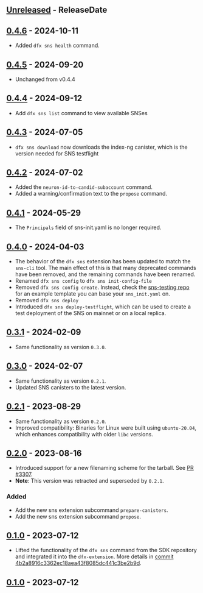 <!-- next-header -->

## [Unreleased] - ReleaseDate

## [0.4.6] - 2024-10-11
- Added `dfx sns health` command.

## [0.4.5] - 2024-09-20
- Unchanged from v0.4.4

## [0.4.4] - 2024-09-12
- Add `dfx sns list` command to view available SNSes

## [0.4.3] - 2024-07-05
- `dfx sns download` now downloads the index-ng canister, which is the version needed for SNS testflight

## [0.4.2] - 2024-07-02
- Added the `neuron-id-to-candid-subaccount` command.
- Added a warning/confirmation text to the `propose` command.

## [0.4.1] - 2024-05-29
- The `Principals` field of sns-init.yaml is no longer required.

## [0.4.0] - 2024-04-03

- The behavior of the `dfx sns` extension has been updated to match the `sns-cli` tool.
  The main effect of this is that many deprecated commands have been removed, and the remaining commands have been renamed.
- Renamed `dfx sns config` to `dfx sns init-config-file`
- Removed `dfx sns config create`. Instead, check the [sns-testing repo](https://github.com/dfinity/sns-testing/blob/main/example_sns_init.yaml) for an example template you can base your `sns_init.yaml` on.
- Removed `dfx sns deploy`
- Introduced `dfx sns deploy-testflight`, which can be used to create a test deployment of the SNS on mainnet or on a local replica.

## [0.3.1] - 2024-02-09
- Same functionality as version `0.3.0`.

## [0.3.0] - 2024-02-07

- Same functionality as version `0.2.1`.
- Updated SNS canisters to the latest version.

## [0.2.1] - 2023-08-29

- Same functionality as version `0.2.0`.
- Improved compatibility: Binaries for Linux were built using `ubuntu-20.04`, which enhances compatibility with older `libc` versions.

## [0.2.0] - 2023-08-16

- Introduced support for a new filenaming scheme for the tarball. See [PR #3307](https://github.com/dfinity/sdk/pull/3307).
- **Note**: This version was retracted and superseded by `0.2.1`.

### Added
- Add the new sns extension subcommand `prepare-canisters`.
- Add the new sns extension subcommand `propose`.

## [0.1.0] - 2023-07-12

- Lifted the functionality of the `dfx sns` command from the SDK repository and integrated it into the `dfx-extension`. More details in [commit 4b2a8916c3362ec18aea43f8085dc441c3be2b9d](https://github.com/dfinity/sdk/commit/4b2a8916c3362ec18aea43f8085dc441c3be2b9d).

## [0.1.0] - 2023-07-12

<!-- next-url -->
[Unreleased]: https://github.com/dfinity/dfx-extensions/compare/{{tag_name}}...HEAD
[0.4.6]: https://github.com/dfinity/dfx-extensions/compare/{{tag_name}}...{{tag_name}}
[0.4.5]: https://github.com/dfinity/dfx-extensions/compare/{{tag_name}}...{{tag_name}}
[0.4.4]: https://github.com/dfinity/dfx-extensions/compare/{{tag_name}}...{{tag_name}}
[0.4.3]: https://github.com/dfinity/dfx-extensions/compare/{{tag_name}}...{{tag_name}}
[0.4.2]: https://github.com/dfinity/dfx-extensions/compare/{{tag_name}}...{{tag_name}}
[0.4.1]: https://github.com/dfinity/dfx-extensions/compare/{{tag_name}}...{{tag_name}}
[0.4.0]: https://github.com/dfinity/dfx-extensions/compare/sns-v0.3.1...{{tag_name}}
[0.3.1]: https://github.com/dfinity/dfx-extensions/compare/sns-v0.3.0...sns-v0.3.1
[0.3.0]: https://github.com/dfinity/dfx-extensions/compare/sns-v0.2.1...sns-v0.3.0
[0.2.1]: https://github.com/dfinity/dfx-extensions/compare/sns-v0.2.0...sns-v0.2.1
[0.2.0]: https://github.com/dfinity/dfx-extensions/compare/sns-v0.1.0...sns-v0.2.0
[0.1.0]: https://github.com/dfinity/dfx-extensions/compare/sns-v0.1.0...sns-v0.1.0
